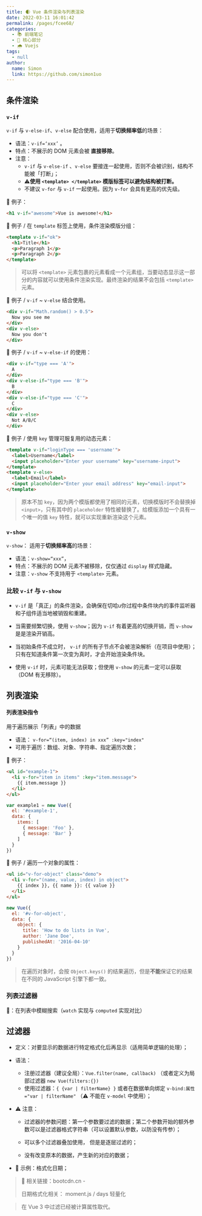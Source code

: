 ```yaml
---
title: 🌒 Vue 条件渲染与列表渲染
date: 2022-03-11 16:01:42
permalink: /pages/fcee68/
categories: 
  - 📚 前端笔记
  - 🏃 核心部分
  - 🌧️ Vuejs
tags: 
  - null
author: 
  name: Simon
  link: https://github.com/simon1uo
---
```

## 条件渲染

### `v-if`

`v-if` 与 `v-else-if`、`v-else` 配合使用，适用于**切换频率低**的场景：

+ 语法：`v-if=‘xxx’` 。
+ 特点：不展示的 DOM 元素会被 **直接移除**。
+ 注意：
  + `v-if` 与 `v-else-if` 、`v-else` 要接连一起使用，否则不会被识别，结构不能被「打断」；
  + ⚠️**使用 `<template> </template>` 模版标签可以避免结构被打断。**
  + 不建议 `v-for` 与 `v-if` 一起使用。因为 `v-for` 会具有更高的优先级。



🌰 例子：

```html
<h1 v-if="awesome">Vue is awesome!</h1>
```

🌰 例子 / 在 `template` 标签上使用，条件渲染模版分组：

```html
<template v-if="ok">
  <h1>Title</h1>
  <p>Paragraph 1</p>
  <p>Paragraph 2</p>
</template>
```

> 可以将 `<template>` 元素包裹的元素看成一个元素组，当要动态显示这一部分的内容就可以使用条件渲染实现。最终渲染的结果不会包括 `<template>` 元素。



🌰 例子 / `v-if` ~ `v-else` 结合使用。

```html
<div v-if="Math.random() > 0.5">
  Now you see me
</div>
<div v-else>
  Now you don't
</div>
```

🌰 例子 / `v-if` ~ `v-else-if` 的使用：

```html
<div v-if="type === 'A'">
  A
</div>
<div v-else-if="type === 'B'">
  B
</div>
<div v-else-if="type === 'C'">
  C
</div>
<div v-else>
  Not A/B/C
</div>
```



🌰 例子 / 使用 `key` 管理可服复用的动态元素：

```html
<template v-if="loginType === 'username'">
  <label>Username</label>
  <input placeholder="Enter your username" key="username-input">
</template>
<template v-else>
  <label>Email</label>
  <input placeholder="Enter your email address" key="email-input">
</template>
```

> 原本不加 `key`，因为两个模版都使用了相同的元素，切换模版时不会替换掉 `<input>`，只有其中的 `placeholder` 特性被替换了。给模版添加一个具有一个唯一的值 `key` 特性，就可以实现重新渲染这个元素。

 

### `v-show`

`v-show`： 适用于**切换频率高**的场景：

+ 语法：`v-show=“xxx”`，
+ 特点：不展示的 DOM 元素不被移除，仅仅通过 `display` 样式隐藏。
+ 注意：`v-show` 不支持用于 `<template>` 元素。



### 比较 `v-if` 与 `v-show`

+ `v-if` 是「真正」的条件渲染，会确保在切哈u你过程中条件块内的事件监听器和子组件适当地被销毁和重建。

+ 当需要频繁切换，使用 `v-show`；因为 `v-if` 有着更高的切换开销，而 `v-show` 是是渲染开销高。
+ 当初始条件不成立时， `v-if` 的所有子节点不会被渲染解析（在项目中使用）；只有在知道条件第一次变为真时，才会开始渲染条件块。
+ 使用 `v-if` 时，元素可能无法获取；但使用 `v-show` 的元素一定可以获取（DOM 有无移除）。 





## 列表渲染

#### 列表渲染指令

用于遍历展示「列表」中的数据

+ 语法： `v-for=“(item, index) in xxx” :key="index"`
+ 可用于遍历：数组、对象、字符串、指定遍历次数；



🌰 例子：

```html
<ul id="example-1">
  <li v-for="item in items" :key="item.message">
    {{ item.message }}
  </li>
</ul>
```

```js
var example1 = new Vue({
  el: '#example-1',
  data: {
    items: [
      { message: 'Foo' },
      { message: 'Bar' }
    ]
  }
})
```



🌰 例子 / 遍历一个对象的属性：

```html
<ul id="v-for-object" class="demo">
  <li v-for="(name, value, index) in object">
    {{ index }}, {{ name }}: {{ value }}
  </li>
</ul>
```

```js
new Vue({
  el: '#v-for-object',
  data: {
    object: {
      title: 'How to do lists in Vue',
      author: 'Jane Doe',
      publishedAt: '2016-04-10'
    }
  }
})
```

> 在遍历对象时，会按 `Object.keys()` 的结果遍历，但是**不能**保证它的结果在不同的 JavaScript 引擎下都一致。







### 列表过滤器

🌰：在列表中模糊搜索（`watch` 实现与 `computed` 实现对比）



## 过滤器

+ 定义：对要显示的数据进行特定格式化后再显示（适用简单逻辑的处理）；

+ 语法： 

  + 注册过滤器（建议全局）：`Vue.filter(name, callback)` （或者定义为局部过滤器 `new Vue(filters:{})`
  + 使用过滤器：`{ {var | filterName} }` 或者在数据单向绑定 `v-bind:属性="var | filterName"` （⚠️ 不能在 `v-model` 中使用）； 

+ ⚠️ 注意：

  + 过滤器的参数问题：第一个参数要过滤的数据；第二个参数开始的额外参数可以是过滤器格式字符串（可以设置默认参数，以防没有传参）；
  + 可以多个过滤器叠加使用， 但是是逐层过滤的；

  + 没有改变原本的数据，产生新的对应的数据；

+ 🌰 示例：格式化日期；

> 🔗 相关链接：bootcdn.cn -
>
> 日期格式化相关： moment.js / days 轻量化

> 在 Vue 3 中过滤已经被计算属性取代。